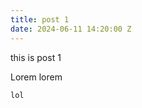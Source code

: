 ```yaml
---
title: post 1
date: 2024-06-11 14:20:00 Z
---
```


this is post 1 

Lorem lorem

```javascript
lol
```

